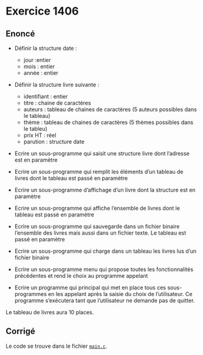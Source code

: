 # Exercice 1406

## Enoncé

- Définir la structure date :
    - jour          :entier
    - mois          : entier
    - année         : entier

- Définir la structure livre suivante :
    - identifiant   : entier
    - titre         : chaine de caractères
    - auteurs       : tableau de chaines de caractères (5 auteurs possibles dans le tableau)
    - thème         : tableau de chaines de caractères (5 thèmes possibles dans le tableu)
    - prix HT       : réel
    - parution      : structure date

- Ecrire un sous-programme qui saisit une structure livre dont l’adresse est en paramètre
- Ecrire un sous-programme qui remplit les éléments d’un tableau de livres dont le tableau est passé en paramètre
- Ecrire un sous-programme d’affichage d’un livre dont la structure est en paramètre
- Ecrire un sous-programme qui affiche l’ensemble de livres dont le tableau est passé en paramètre
- Ecrire un sous-programme qui sauvegarde dans un fichier binaire l’ensemble des livres mais aussi dans un fichier texte. Le tableau est passé en paramètre
- Ecrire un sous-programme qui charge dans un tableau les livres lus d’un fichier binaire
- Ecrire un sous-programme menu qui propose toutes les fonctionnalités précédentes et rend le choix au programme appelant
- Ecrire un programme qui principal qui met en place tous ces sous-programmes en les appelant après la saisie du choix de l’utilisateur. Ce programme s’exécutera tant que l’utilisateur ne demande pas de quitter.

Le tableau de livres aura 10 places.

## Corrigé

Le code se trouve dans le fichier [`main.c`](../code/main.c).